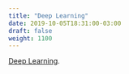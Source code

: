 ```yaml
---
title: "Deep Learning"
date: 2019-10-05T18:31:00-03:00
draft: false
weight: 1100
---
```

[Deep Learning](https://en.wikipedia.org/wiki/Deep_learning). 
